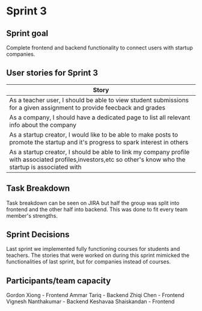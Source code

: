 # Sprint 3

## Sprint goal

Complete frontend and backend functionality to connect users with startup companies.

## User stories for Sprint 3

| Story |
| ----- |
| As a teacher user, I should be able to view student submissions for a given assignment to provide feecback and grades | John | Most Important |
| As a company, I should have a dedicated page to list all relevant info about the company | Timothy | Most Important |
| As a startup creator, I would like to be able to make posts to promote the startup and it's progress to spark interest in others | Timothy | Somewhat Important |
| As a startup creator, I should be able to link my company profile with associated profiles,investors,etc so other's know who the startup is associated with | Timothy | Important |

## Task Breakdown

Task breakdown can be seen on JIRA but half the group was split into frontend and the other half into backend. This was done to fit every team member's strengths.

## Sprint Decisions

Last sprint we implemented fully functioning courses for students and teachers. The stories that were worked on during this sprint mimicked the functionalities of last sprint, but for companies instead of courses.

## Participants/team capacity

Gordon Xiong - Frontend
Ammar Tariq - Backend
Zhiqi Chen - Frontend
Vignesh Nanthakumar - Backend
Keshavaa Shaiskandan - Frontend

